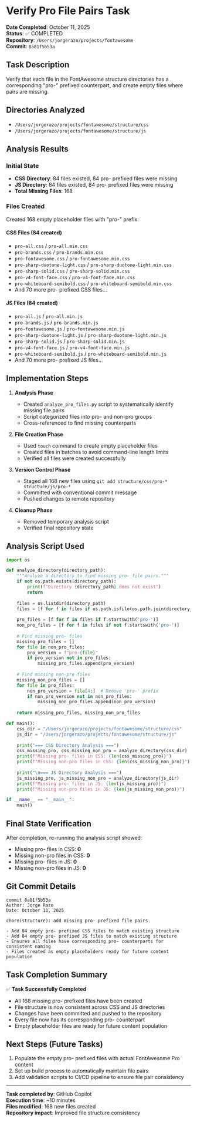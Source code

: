 # Verify Pro File Pairs Task

**Date Completed**: October 11, 2025  
**Status**: ✅ COMPLETED  
**Repository**: `/Users/jorgerazo/projects/fontawesome`  
**Commit**: `8a81f5b53a`

## Task Description

Verify that each file in the FontAwesome structure directories has a corresponding "pro-" prefixed counterpart, and create empty files where pairs are missing.

## Directories Analyzed

- `/Users/jorgerazo/projects/fontawesome/structure/css`
- `/Users/jorgerazo/projects/fontawesome/structure/js`

## Analysis Results

### Initial State

- **CSS Directory**: 84 files existed, 84 pro- prefixed files were missing
- **JS Directory**: 84 files existed, 84 pro- prefixed files were missing
- **Total Missing Files**: 168

### Files Created

Created 168 empty placeholder files with "pro-" prefix:

#### CSS Files (84 created)

- `pro-all.css` / `pro-all.min.css`
- `pro-brands.css` / `pro-brands.min.css`
- `pro-fontawesome.css` / `pro-fontawesome.min.css`
- `pro-sharp-duotone-light.css` / `pro-sharp-duotone-light.min.css`
- `pro-sharp-solid.css` / `pro-sharp-solid.min.css`
- `pro-v4-font-face.css` / `pro-v4-font-face.min.css`
- `pro-whiteboard-semibold.css` / `pro-whiteboard-semibold.min.css`
- And 70 more pro- prefixed CSS files...

#### JS Files (84 created)

- `pro-all.js` / `pro-all.min.js`
- `pro-brands.js` / `pro-brands.min.js`
- `pro-fontawesome.js` / `pro-fontawesome.min.js`
- `pro-sharp-duotone-light.js` / `pro-sharp-duotone-light.min.js`
- `pro-sharp-solid.js` / `pro-sharp-solid.min.js`
- `pro-v4-font-face.js` / `pro-v4-font-face.min.js`
- `pro-whiteboard-semibold.js` / `pro-whiteboard-semibold.min.js`
- And 70 more pro- prefixed JS files...

## Implementation Steps

1. **Analysis Phase**
   - Created `analyze_pro_files.py` script to systematically identify missing file pairs
   - Script categorized files into pro- and non-pro groups
   - Cross-referenced to find missing counterparts

2. **File Creation Phase**
   - Used `touch` command to create empty placeholder files
   - Created files in batches to avoid command-line length limits
   - Verified all files were created successfully

3. **Version Control Phase**
   - Staged all 168 new files using `git add structure/css/pro-* structure/js/pro-*`
   - Committed with conventional commit message
   - Pushed changes to remote repository

4. **Cleanup Phase**
   - Removed temporary analysis script
   - Verified final repository state

## Analysis Script Used

```python
import os

def analyze_directory(directory_path):
    """Analyze a directory to find missing pro- file pairs."""
    if not os.path.exists(directory_path):
        print(f"Directory {directory_path} does not exist")
        return
    
    files = os.listdir(directory_path)
    files = [f for f in files if os.path.isfile(os.path.join(directory_path, f))]
    
    pro_files = [f for f in files if f.startswith('pro-')]
    non_pro_files = [f for f in files if not f.startswith('pro-')]
    
    # Find missing pro- files
    missing_pro_files = []
    for file in non_pro_files:
        pro_version = f"pro-{file}"
        if pro_version not in pro_files:
            missing_pro_files.append(pro_version)
    
    # Find missing non-pro files  
    missing_non_pro_files = []
    for file in pro_files:
        non_pro_version = file[4:]  # Remove 'pro-' prefix
        if non_pro_version not in non_pro_files:
            missing_non_pro_files.append(non_pro_version)
    
    return missing_pro_files, missing_non_pro_files

def main():
    css_dir = "/Users/jorgerazo/projects/fontawesome/structure/css"
    js_dir = "/Users/jorgerazo/projects/fontawesome/structure/js"
    
    print("=== CSS Directory Analysis ===")
    css_missing_pro, css_missing_non_pro = analyze_directory(css_dir)
    print(f"Missing pro- files in CSS: {len(css_missing_pro)}")
    print(f"Missing non-pro files in CSS: {len(css_missing_non_pro)}")
    
    print("\n=== JS Directory Analysis ===")
    js_missing_pro, js_missing_non_pro = analyze_directory(js_dir)
    print(f"Missing pro- files in JS: {len(js_missing_pro)}")
    print(f"Missing non-pro files in JS: {len(js_missing_non_pro)}")

if __name__ == "__main__":
    main()
```

## Final State Verification

After completion, re-running the analysis script showed:

- Missing pro- files in CSS: **0**
- Missing non-pro files in CSS: **0**
- Missing pro- files in JS: **0**
- Missing non-pro files in JS: **0**

## Git Commit Details

```
commit 8a81f5b53a
Author: Jorge Razo
Date: October 11, 2025

chore(structure): add missing pro- prefixed file pairs

- Add 84 empty pro- prefixed CSS files to match existing structure
- Add 84 empty pro- prefixed JS files to match existing structure  
- Ensures all files have corresponding pro- counterparts for consistent naming
- Files created as empty placeholders ready for future content population
```

## Task Completion Summary

✅ **Task Successfully Completed**

- All 168 missing pro- prefixed files have been created
- File structure is now consistent across CSS and JS directories
- Changes have been committed and pushed to the repository
- Every file now has its corresponding pro- counterpart
- Empty placeholder files are ready for future content population

## Next Steps (Future Tasks)

1. Populate the empty pro- prefixed files with actual FontAwesome Pro content
2. Set up build process to automatically maintain file pairs
3. Add validation scripts to CI/CD pipeline to ensure file pair consistency

---

**Task completed by**: GitHub Copilot  
**Execution time**: ~10 minutes  
**Files modified**: 168 new files created  
**Repository impact**: Improved file structure consistency
